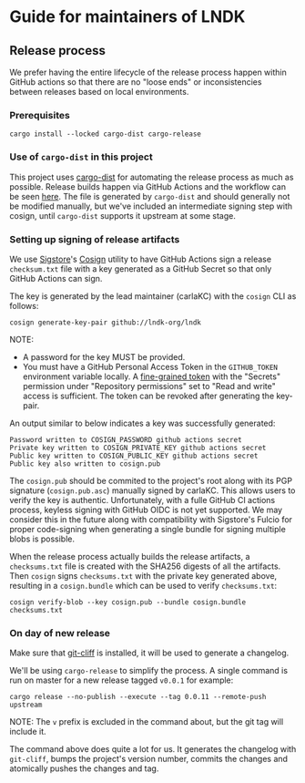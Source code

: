 # Guide for maintainers of LNDK

## Release process

We prefer having the entire lifecycle of the release process happen within GitHub actions so that there are no "loose ends"
or inconsistencies between releases based on local environments.

### Prerequisites

```shell
cargo install --locked cargo-dist cargo-release
```

### Use of `cargo-dist` in this project

This project uses [cargo-dist] for automating the release process as much as possible.
Release builds happen via GitHub Actions and the workflow can be seen [here](.github/workflows/release.yml). The file is generated
by `cargo-dist` and should generally not be modified manually, but we've included an intermediate signing step with cosign, until
`cargo-dist` supports it upstream at some stage.

### Setting up signing of release artifacts

We use [Sigstore]'s [Cosign] utility to have GitHub Actions sign a release `checksum.txt` file with a key generated as a GitHub Secret
so that only GitHub Actions can sign.

The key is generated by the lead maintainer (carlaKC) with the `cosign` CLI as follows:

```shell
cosign generate-key-pair github://lndk-org/lndk
````

NOTE:
  * A password for the key MUST be provided.
  * You must have a GitHub Personal Access Token in the `GITHUB_TOKEN` environment variable locally.
    A [fine-grained token] with the "Secrets" permission under "Repository permissions"
    set to "Read and write" access is sufficient. The token can be revoked after generating the key-pair.

An output similar to below indicates a key was successfully generated:

```
Password written to COSIGN_PASSWORD github actions secret
Private key written to COSIGN_PRIVATE_KEY github actions secret
Public key written to COSIGN_PUBLIC_KEY github actions secret
Public key also written to cosign.pub
```
The `cosign.pub` should be commited to the project's root along with its PGP signature (`cosign.pub.asc`) manually signed by carlaKC.
This allows users to verify the key is authentic. Unfortunately, with a fulle GitHub CI actions process, keyless signing with GitHub
OIDC is not yet supported. We may consider this in the future along with compatibility with Sigstore's Fulcio for proper code-signing
when generating a single bundle for signing multiple blobs is possible.

When the release process actually builds the release artifacts, a `checksums.txt` file is created with the SHA256 digests of
all the artifacts. Then `cosign` signs `checksums.txt` with the private key generated above, resulting in a `cosign.bundle` which can
be used to verify `checksums.txt`:

```shell
cosign verify-blob --key cosign.pub --bundle cosign.bundle checksums.txt
```

### On day of new release

Make sure that [git-cliff](https://github.com/orhun/git-cliff) is installed, it will be used to generate a changelog.

We'll be using `cargo-release` to simplify the process.
A single command is run on master for a new release tagged `v0.0.1` for example:

```shell
cargo release --no-publish --execute --tag 0.0.11 --remote-push upstream
```

NOTE: The `v` prefix is excluded in the command about, but the git tag will include it.

The command above does quite a lot for us. It generates the changelog with `git-cliff`,
bumps the project's version number, commits the changes and atomically pushes the changes
and tag.

[sigstore]: https://docs.sigstore.dev/
[cosign]: https://docs.sigstore.dev/cosign/overview/
[cargo-dist]: https://opensource.axo.dev/cargo-dist
[fine-grained token]: https://github.com/settings/personal-access-tokens/new
